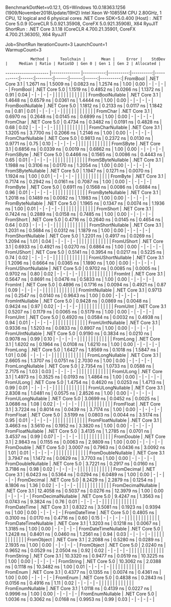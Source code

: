 
BenchmarkDotNet=v0.12.1, OS=Windows 10.0.18363.1256 (1909/November2018Update/19H2)
Intel Xeon W-10855M CPU 2.80GHz, 1 CPU, 12 logical and 6 physical cores
.NET Core SDK=5.0.400
  [Host]   : .NET Core 5.0.9 (CoreCLR 5.0.921.35908, CoreFX 5.0.921.35908), X64 RyuJIT
  ShortRun : .NET Core 3.1.18 (CoreCLR 4.700.21.35901, CoreFX 4.700.21.36305), X64 RyuJIT

Job=ShortRun  IterationCount=3  LaunchCount=1  
WarmupCount=3  

               Method |     Toolchain |       Mean |     Error |    StdDev |     Median | Ratio | RatioSD | Gen 0 | Gen 1 | Gen 2 | Allocated |
--------------------- |-------------- |-----------:|----------:|----------:|-----------:|------:|--------:|------:|------:|------:|----------:|
             FromBool | .NET Core 3.1 |  1.2671 ns | 1.5009 ns | 0.0823 ns |  1.2574 ns |  1.00 |    0.00 |     - |     - |     - |         - |
             FromBool | .NET Core 5.0 |  1.1519 ns | 0.4852 ns | 0.0266 ns |  1.1372 ns |  0.91 |    0.04 |     - |     - |     - |         - |
                      |               |            |           |           |            |       |         |       |       |       |           |
     FromBoolNullable | .NET Core 3.1 |  1.4648 ns | 0.6579 ns | 0.0361 ns |  1.4444 ns |  1.00 |    0.00 |     - |     - |     - |         - |
     FromBoolNullable | .NET Core 5.0 |  1.1812 ns | 0.2133 ns | 0.0117 ns |  1.1842 ns |  0.81 |    0.01 |     - |     - |     - |         - |
                      |               |            |           |           |            |       |         |       |       |       |           |
             FromChar | .NET Core 3.1 |  0.6970 ns | 0.2648 ns | 0.0145 ns |  0.6899 ns |  1.00 |    0.00 |     - |     - |     - |         - |
             FromChar | .NET Core 5.0 |  0.4734 ns | 0.3482 ns | 0.0191 ns |  0.4828 ns |  0.68 |    0.02 |     - |     - |     - |         - |
                      |               |            |           |           |            |       |         |       |       |       |           |
     FromCharNullable | .NET Core 3.1 |  1.3205 ns | 3.7700 ns | 0.2066 ns |  1.2146 ns |  1.00 |    0.00 |     - |     - |     - |         - |
     FromCharNullable | .NET Core 5.0 |  0.9813 ns | 0.2372 ns | 0.0130 ns |  0.9771 ns |  0.75 |    0.10 |     - |     - |     - |         - |
                      |               |            |           |           |            |       |         |       |       |       |           |
            FromSByte | .NET Core 3.1 |  0.6856 ns | 0.0339 ns | 0.0019 ns |  0.6862 ns |  1.00 |    0.00 |     - |     - |     - |         - |
            FromSByte | .NET Core 5.0 |  0.4466 ns | 0.1565 ns | 0.0086 ns |  0.4443 ns |  0.65 |    0.01 |     - |     - |     - |         - |
                      |               |            |           |           |            |       |         |       |       |       |           |
    FromSByteNullable | .NET Core 3.1 |  1.1988 ns | 0.3106 ns | 0.0170 ns |  1.2054 ns |  1.00 |    0.00 |     - |     - |     - |         - |
    FromSByteNullable | .NET Core 5.0 |  1.1947 ns | 0.1271 ns | 0.0070 ns |  1.1924 ns |  1.00 |    0.01 |     - |     - |     - |         - |
                      |               |            |           |           |            |       |         |       |       |       |           |
             FromByte | .NET Core 3.1 |  0.7174 ns | 0.2942 ns | 0.0161 ns |  0.7087 ns |  1.00 |    0.00 |     - |     - |     - |         - |
             FromByte | .NET Core 5.0 |  0.6911 ns | 0.1568 ns | 0.0086 ns |  0.6884 ns |  0.96 |    0.01 |     - |     - |     - |         - |
                      |               |            |           |           |            |       |         |       |       |       |           |
     FromByteNullable | .NET Core 3.1 |  1.2018 ns | 0.1489 ns | 0.0082 ns |  1.1983 ns |  1.00 |    0.00 |     - |     - |     - |         - |
     FromByteNullable | .NET Core 5.0 |  1.1965 ns | 0.1347 ns | 0.0074 ns |  1.1936 ns |  1.00 |    0.01 |     - |     - |     - |         - |
                      |               |            |           |           |            |       |         |       |       |       |           |
            FromShort | .NET Core 3.1 |  0.7424 ns | 0.2889 ns | 0.0158 ns |  0.7485 ns |  1.00 |    0.00 |     - |     - |     - |         - |
            FromShort | .NET Core 5.0 |  0.4716 ns | 0.2640 ns | 0.0145 ns |  0.4654 ns |  0.64 |    0.03 |     - |     - |     - |         - |
                      |               |            |           |           |            |       |         |       |       |       |           |
    FromShortNullable | .NET Core 3.1 |  1.2031 ns | 0.5684 ns | 0.0312 ns |  1.1879 ns |  1.00 |    0.00 |     - |     - |     - |         - |
    FromShortNullable | .NET Core 5.0 |  1.2201 ns | 0.4917 ns | 0.0269 ns |  1.2094 ns |  1.01 |    0.04 |     - |     - |     - |         - |
                      |               |            |           |           |            |       |         |       |       |       |           |
           FromUShort | .NET Core 3.1 |  0.6933 ns | 0.4921 ns | 0.0270 ns |  0.6864 ns |  1.00 |    0.00 |     - |     - |     - |         - |
           FromUShort | .NET Core 5.0 |  0.5141 ns | 0.3954 ns | 0.0217 ns |  0.5225 ns |  0.74 |    0.02 |     - |     - |     - |         - |
                      |               |            |           |           |            |       |         |       |       |       |           |
   FromUShortNullable | .NET Core 3.1 |  1.2096 ns | 0.6664 ns | 0.0365 ns |  1.1890 ns |  1.00 |    0.00 |     - |     - |     - |         - |
   FromUShortNullable | .NET Core 5.0 |  0.9702 ns | 0.0085 ns | 0.0005 ns |  0.9702 ns |  0.80 |    0.02 |     - |     - |     - |         - |
                      |               |            |           |           |            |       |         |       |       |       |           |
              FromInt | .NET Core 3.1 |  0.5647 ns | 0.8691 ns | 0.0476 ns |  0.5833 ns |  1.00 |    0.00 |     - |     - |     - |         - |
              FromInt | .NET Core 5.0 |  0.4896 ns | 0.1716 ns | 0.0094 ns |  0.4921 ns |  0.87 |    0.09 |     - |     - |     - |         - |
                      |               |            |           |           |            |       |         |       |       |       |           |
      FromIntNullable | .NET Core 3.1 |  0.9713 ns | 0.2547 ns | 0.0140 ns |  0.9643 ns |  1.00 |    0.00 |     - |     - |     - |         - |
      FromIntNullable | .NET Core 5.0 |  0.9428 ns | 0.0869 ns | 0.0048 ns |  0.9424 ns |  0.97 |    0.02 |     - |     - |     - |         - |
                      |               |            |           |           |            |       |         |       |       |       |           |
             FromUInt | .NET Core 3.1 |  0.5207 ns | 0.1179 ns | 0.0065 ns |  0.5179 ns |  1.00 |    0.00 |     - |     - |     - |         - |
             FromUInt | .NET Core 5.0 |  0.4920 ns | 0.0584 ns | 0.0032 ns |  0.4938 ns |  0.94 |    0.01 |     - |     - |     - |         - |
                      |               |            |           |           |            |       |         |       |       |       |           |
     FromUIntNullable | .NET Core 3.1 |  0.9336 ns | 1.5203 ns | 0.0833 ns |  0.8907 ns |  1.00 |    0.00 |     - |     - |     - |         - |
     FromUIntNullable | .NET Core 5.0 |  0.9190 ns | 0.3834 ns | 0.0210 ns |  0.9078 ns |  0.99 |    0.10 |     - |     - |     - |         - |
                      |               |            |           |           |            |       |         |       |       |       |           |
             FromLong | .NET Core 3.1 |  1.6202 ns | 0.1964 ns | 0.0108 ns |  1.6210 ns |  1.00 |    0.00 |     - |     - |     - |         - |
             FromLong | .NET Core 5.0 |  1.6427 ns | 1.8569 ns | 0.1018 ns |  1.5847 ns |  1.01 |    0.06 |     - |     - |     - |         - |
                      |               |            |           |           |            |       |         |       |       |       |           |
     FromLongNullable | .NET Core 3.1 |  2.6605 ns | 1.3707 ns | 0.0751 ns |  2.7030 ns |  1.00 |    0.00 |     - |     - |     - |         - |
     FromLongNullable | .NET Core 5.0 |  2.7354 ns | 1.0733 ns | 0.0588 ns |  2.7175 ns |  1.03 |    0.03 |     - |     - |     - |         - |
                      |               |            |           |           |            |       |         |       |       |       |           |
            FromULong | .NET Core 3.1 |  1.4973 ns | 0.3525 ns | 0.0193 ns |  1.4864 ns |  1.00 |    0.00 |     - |     - |     - |         - |
            FromULong | .NET Core 5.0 |  1.4754 ns | 0.4620 ns | 0.0253 ns |  1.4713 ns |  0.99 |    0.01 |     - |     - |     - |         - |
                      |               |            |           |           |            |       |         |       |       |       |           |
    FromULongNullable | .NET Core 3.1 |  2.8308 ns | 1.0481 ns | 0.0575 ns |  2.8526 ns |  1.00 |    0.00 |     - |     - |     - |         - |
    FromULongNullable | .NET Core 5.0 |  3.0699 ns | 0.0452 ns | 0.0025 ns |  3.0686 ns |  1.08 |    0.02 |     - |     - |     - |         - |
                      |               |            |           |           |            |       |         |       |       |       |           |
            FromFloat | .NET Core 3.1 |  3.7224 ns | 0.8014 ns | 0.0439 ns |  3.7174 ns |  1.00 |    0.00 |     - |     - |     - |         - |
            FromFloat | .NET Core 5.0 |  3.5199 ns | 0.0803 ns | 0.0044 ns |  3.5174 ns |  0.95 |    0.01 |     - |     - |     - |         - |
                      |               |            |           |           |            |       |         |       |       |       |           |
    FromFloatNullable | .NET Core 3.1 |  3.4663 ns | 3.5610 ns | 0.1952 ns |  3.3820 ns |  1.00 |    0.00 |     - |     - |     - |         - |
    FromFloatNullable | .NET Core 5.0 |  3.4135 ns | 1.2785 ns | 0.0701 ns |  3.4537 ns |  0.99 |    0.07 |     - |     - |     - |         - |
                      |               |            |           |           |            |       |         |       |       |       |           |
           FromDouble | .NET Core 3.1 |  2.9843 ns | 0.1155 ns | 0.0063 ns |  2.9809 ns |  1.00 |    0.00 |     - |     - |     - |         - |
           FromDouble | .NET Core 5.0 |  3.0007 ns | 0.7963 ns | 0.0436 ns |  3.0092 ns |  1.01 |    0.01 |     - |     - |     - |         - |
                      |               |            |           |           |            |       |         |       |       |       |           |
   FromDoubleNullable | .NET Core 3.1 |  3.7947 ns | 1.1472 ns | 0.0629 ns |  3.7703 ns |  1.00 |    0.00 |     - |     - |     - |         - |
   FromDoubleNullable | .NET Core 5.0 |  3.7221 ns | 0.2917 ns | 0.0160 ns |  3.7186 ns |  0.98 |    0.02 |     - |     - |     - |         - |
                      |               |            |           |           |            |       |         |       |       |       |           |
          FromDecimal | .NET Core 3.1 |  6.0423 ns | 0.5364 ns | 0.0294 ns |  6.0489 ns |  1.00 |    0.00 |     - |     - |     - |         - |
          FromDecimal | .NET Core 5.0 |  8.2429 ns | 2.2879 ns | 0.1254 ns |  8.1806 ns |  1.36 |    0.02 |     - |     - |     - |         - |
                      |               |            |           |           |            |       |         |       |       |       |           |
  FromDecimalNullable | .NET Core 3.1 | 12.4058 ns | 0.5037 ns | 0.0276 ns | 12.3979 ns |  1.00 |    0.00 |     - |     - |     - |         - |
  FromDecimalNullable | .NET Core 5.0 |  9.4247 ns | 1.3563 ns | 0.0743 ns |  9.3824 ns |  0.76 |    0.01 |     - |     - |     - |         - |
                      |               |            |           |           |            |       |         |       |       |       |           |
         FromDateTime | .NET Core 3.1 |  0.8322 ns | 3.5081 ns | 0.1923 ns |  0.9394 ns |  1.00 |    0.00 |     - |     - |     - |         - |
         FromDateTime | .NET Core 5.0 |  0.4805 ns | 0.3100 ns | 0.0170 ns |  0.4716 ns |  0.60 |    0.15 |     - |     - |     - |         - |
                      |               |            |           |           |            |       |         |       |       |       |           |
 FromDateTimeNullable | .NET Core 3.1 |  1.3203 ns | 0.1218 ns | 0.0067 ns |  1.3185 ns |  1.00 |    0.00 |     - |     - |     - |         - |
 FromDateTimeNullable | .NET Core 5.0 |  1.2428 ns | 0.8401 ns | 0.0460 ns |  1.2561 ns |  0.94 |    0.03 |     - |     - |     - |         - |
                      |               |            |           |           |            |       |         |       |       |       |           |
           FromObject | .NET Core 3.1 |  2.2088 ns | 0.5280 ns | 0.0289 ns |  2.1935 ns |  1.00 |    0.00 |     - |     - |     - |         - |
           FromObject | .NET Core 5.0 |  2.0240 ns | 0.9652 ns | 0.0529 ns |  2.0504 ns |  0.92 |    0.02 |     - |     - |     - |         - |
                      |               |            |           |           |            |       |         |       |       |       |           |
           FromString | .NET Core 3.1 | 10.3320 ns | 0.9477 ns | 0.0519 ns | 10.3225 ns |  1.00 |    0.00 |     - |     - |     - |         - |
           FromString | .NET Core 5.0 | 10.3062 ns | 2.0388 ns | 0.1118 ns | 10.3482 ns |  1.00 |    0.01 |     - |     - |     - |         - |
                      |               |            |           |           |            |       |         |       |       |       |           |
             FromEnum | .NET Core 3.1 |  0.4377 ns | 0.1355 ns | 0.0074 ns |  0.4361 ns |  1.00 |    0.00 |     - |     - |     - |         - |
             FromEnum | .NET Core 5.0 |  0.4838 ns | 0.2843 ns | 0.0156 ns |  0.4916 ns |  1.11 |    0.02 |     - |     - |     - |         - |
                      |               |            |           |           |            |       |         |       |       |       |           |
     FromEnumNullable | .NET Core 3.1 |  1.0118 ns | 0.4139 ns | 0.0227 ns |  0.9996 ns |  1.00 |    0.00 |     - |     - |     - |         - |
     FromEnumNullable | .NET Core 5.0 |  1.0036 ns | 0.3062 ns | 0.0168 ns |  0.9953 ns |  0.99 |    0.03 |     - |     - |     - |         - |
